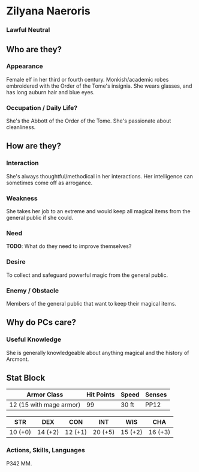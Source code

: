 # Zilyana Naeroris
### Lawful Neutral

## Who are they?

### Appearance

Female elf in her third or fourth century.
Monkish/academic robes embroidered with the Order of the Tome's insignia.
She wears glasses, and has long auburn hair and blue eyes.

### Occupation / Daily Life?

She's the Abbott of the Order of the Tome.
She's passionate about cleanliness.

## How are they?

### Interaction

She's always thoughtful/methodical in her interactions.
Her intelligence can sometimes come off as arrogance.

### Weakness

She takes her job to an extreme and would keep all magical items from the general public if she could.

### Need

**TODO**: What do they need to improve themselves?

### Desire

To collect and safeguard powerful magic from the general public.

### Enemy / Obstacle

Members of the general public that want to keep their magical items.

## Why do PCs care?

### Useful Knowledge

She is generally knowledgeable about anything magical and the history of Arcmont.

## Stat Block

| Armor Class | Hit Points | Speed | Senses |
| --- | --- | --- | --- |
| 12 (15 with mage armor) | 99 | 30 ft | PP12 |

| STR | DEX | CON | INT | WIS | CHA |
| --- | --- | --- | --- | --- | --- |
| 10 (+0) | 14 (+2) | 12 (+1) | 20 (+5) | 15 (+2) | 16 (+3) |

### Actions, Skills, Languages

P342 MM.
